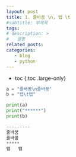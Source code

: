 ```yaml
---
layout: post
title: 1. 줄바꿈 \n, 탭 \t
#subtitle: 부제목
tags: 
# description: >
#   설명
related_posts:
categories:
   - blog
   - python
---
```


* toc
{:toc .large-only}

```python
a = "줄바꿈\n줄바꿈"
b = "탭\t탭"

print(a)
print("******")
print(b)

---------
줄바꿈
줄바꿈
*****
탭	탭
```